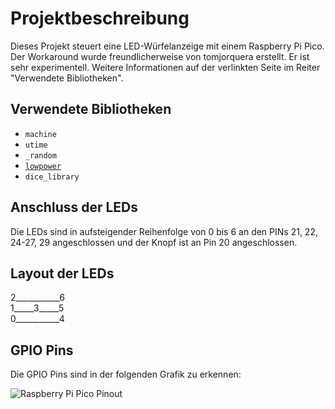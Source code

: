 # Projektbeschreibung

Dieses Projekt steuert eine LED-Würfelanzeige mit einem Raspberry Pi Pico.
Der Workaround wurde freundlicherweise von tomjorquera erstellt. Er ist sehr experimentell. Weitere Informationen auf der verlinkten Seite im Reiter "Verwendete Bibliotheken". 


## Verwendete Bibliotheken

- `machine`
- `utime`
- `_random`
- [`lowpower`](https://github.com/tomjorquera/pico-micropython-lowpower-workaround)
- `dice_library` 

## Anschluss der LEDs

Die LEDs sind in aufsteigender Reihenfolge von 0 bis 6 an den PINs 21, 22, 24-27, 29 angeschlossen und der Knopf ist an Pin 20 angeschlossen.

## Layout der LEDs

2___________6  
1_____3_____5  
0___________4  

## GPIO Pins

Die GPIO Pins sind in der folgenden Grafik zu erkennen:

![Raspberry Pi Pico Pinout](https://www.raspberrypi.com/documentation/microcontrollers/images/picow-pinout.svg)

